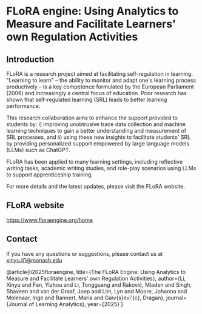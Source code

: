 # FLoRA engine: Using Analytics to Measure and Facilitate Learners' own Regulation Activities

## Introduction

FLoRA is a research project aimed at facilitating self-regulation in learning. "Learning to learn" – the ability to monitor and adapt one's learning process productively – is a key competence formulated by the European Parliament (2006) and increasingly a central focus of education. Prior research has shown that self-regulated learning (SRL) leads to better learning performance.

This research collaboration aims to enhance the support provided to students by: i) improving unobtrusive trace data collection and machine learning techniques to gain a better understanding and measurement of SRL processes, and ii) using these new insights to facilitate students' SRL by providing personalized support empowered by large language models (LLMs) such as ChatGPT.

FLoRA has been applied to many learning settings, including reflective writing tasks, academic writing studies, and role-play scenarios using LLMs to support apprenticeship training.


For more details and the latest updates, please visit the FLoRA website.

## FLoRA website
https://www.floraengine.org/home

## Contact
If you have any questions or suggestions, please contact us at xinyu.li1@monash.edu


@article{li2025floraengine,
  title={The FLoRA Engine: Using Analytics to Measure and Facilitate Learners' own Regulation Activities},
  author={Li, Xinyu and Fan, Yizhou and Li, Tongguang and Raković, Mladen and Singh, Shaveen and van der Graaf, Joep and Lim, Lyn and Moore, Johanna and Molenaar, Inge and Bannert, Maria and Ga\v{s}evi\'{c}, Dragan},
  journal={Journal of Learning Analytics},
  year={2025}
}
